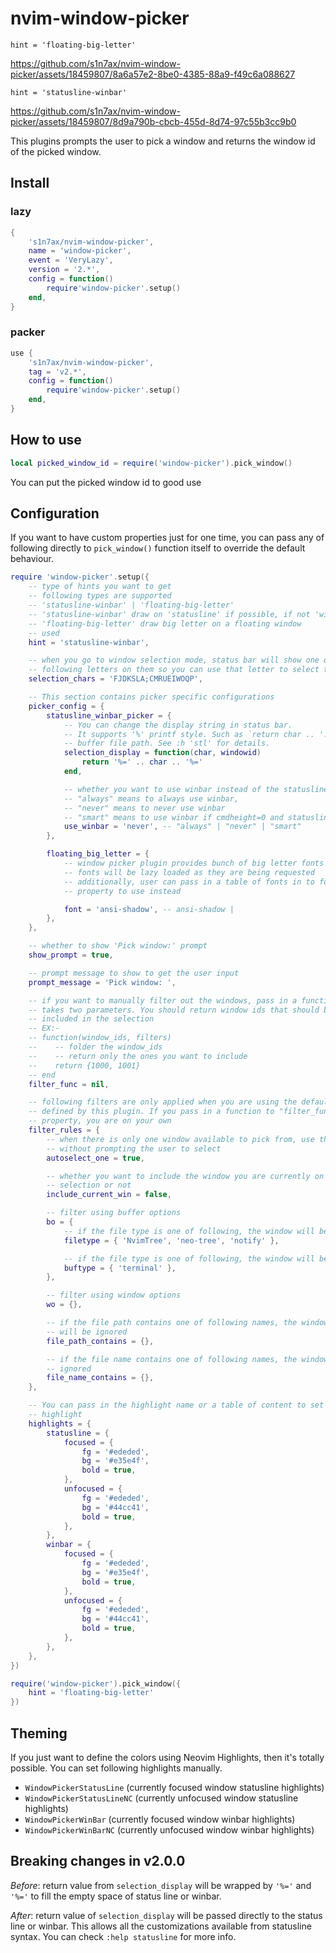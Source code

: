 # nvim-window-picker

`hint = 'floating-big-letter'`

https://github.com/s1n7ax/nvim-window-picker/assets/18459807/8a6a57e2-8be0-4385-88a9-f49c6a088627

`hint = 'statusline-winbar'`

https://github.com/s1n7ax/nvim-window-picker/assets/18459807/8d9a790b-cbcb-455d-8d74-97c55b3cc9b0

This plugins prompts the user to pick a window and returns the window id of the
picked window.

## Install

### lazy

```lua
{
    's1n7ax/nvim-window-picker',
    name = 'window-picker',
    event = 'VeryLazy',
    version = '2.*',
    config = function()
        require'window-picker'.setup()
    end,
}
```

### packer

```lua
use {
    's1n7ax/nvim-window-picker',
    tag = 'v2.*',
    config = function()
        require'window-picker'.setup()
    end,
}
```

## How to use

```lua
local picked_window_id = require('window-picker').pick_window()
```

You can put the picked window id to good use

## Configuration

If you want to have custom properties just for one time, you can pass any of
following directly to `pick_window()` function itself to override the default
behaviour.

```lua
require 'window-picker'.setup({
    -- type of hints you want to get
    -- following types are supported
    -- 'statusline-winbar' | 'floating-big-letter'
    -- 'statusline-winbar' draw on 'statusline' if possible, if not 'winbar' will be
    -- 'floating-big-letter' draw big letter on a floating window
    -- used
    hint = 'statusline-winbar',

    -- when you go to window selection mode, status bar will show one of
    -- following letters on them so you can use that letter to select the window
    selection_chars = 'FJDKSLA;CMRUEIWOQP',

    -- This section contains picker specific configurations
    picker_config = {
        statusline_winbar_picker = {
            -- You can change the display string in status bar.
            -- It supports '%' printf style. Such as `return char .. ': %f'` to display
            -- buffer file path. See :h 'stl' for details.
            selection_display = function(char, windowid)
                return '%=' .. char .. '%='
            end,

            -- whether you want to use winbar instead of the statusline
            -- "always" means to always use winbar,
            -- "never" means to never use winbar
            -- "smart" means to use winbar if cmdheight=0 and statusline if cmdheight > 0
            use_winbar = 'never', -- "always" | "never" | "smart"
        },

        floating_big_letter = {
            -- window picker plugin provides bunch of big letter fonts
            -- fonts will be lazy loaded as they are being requested
            -- additionally, user can pass in a table of fonts in to font
            -- property to use instead

            font = 'ansi-shadow', -- ansi-shadow |
        },
    },

    -- whether to show 'Pick window:' prompt
    show_prompt = true,

    -- prompt message to show to get the user input
    prompt_message = 'Pick window: ',

    -- if you want to manually filter out the windows, pass in a function that
    -- takes two parameters. You should return window ids that should be
    -- included in the selection
    -- EX:-
    -- function(window_ids, filters)
    --    -- folder the window_ids
    --    -- return only the ones you want to include
    --    return {1000, 1001}
    -- end
    filter_func = nil,

    -- following filters are only applied when you are using the default filter
    -- defined by this plugin. If you pass in a function to "filter_func"
    -- property, you are on your own
    filter_rules = {
        -- when there is only one window available to pick from, use that window
        -- without prompting the user to select
        autoselect_one = true,

        -- whether you want to include the window you are currently on to window
        -- selection or not
        include_current_win = false,

        -- filter using buffer options
        bo = {
            -- if the file type is one of following, the window will be ignored
            filetype = { 'NvimTree', 'neo-tree', 'notify' },

            -- if the file type is one of following, the window will be ignored
            buftype = { 'terminal' },
        },

        -- filter using window options
        wo = {},

        -- if the file path contains one of following names, the window
        -- will be ignored
        file_path_contains = {},

        -- if the file name contains one of following names, the window will be
        -- ignored
        file_name_contains = {},
    },

    -- You can pass in the highlight name or a table of content to set as
    -- highlight
    highlights = {
        statusline = {
            focused = {
                fg = '#ededed',
                bg = '#e35e4f',
                bold = true,
            },
            unfocused = {
                fg = '#ededed',
                bg = '#44cc41',
                bold = true,
            },
        },
        winbar = {
            focused = {
                fg = '#ededed',
                bg = '#e35e4f',
                bold = true,
            },
            unfocused = {
                fg = '#ededed',
                bg = '#44cc41',
                bold = true,
            },
        },
    },
})
```

```lua
require('window-picker').pick_window({
    hint = 'floating-big-letter'
})
```

## Theming

If you just want to define the colors using Neovim Highlights, then it's totally
possible. You can set following highlights manually.

- `WindowPickerStatusLine` (currently focused window statusline highlights)
- `WindowPickerStatusLineNC` (currently unfocused window statusline highlights)
- `WindowPickerWinBar` (currently focused window winbar highlights)
- `WindowPickerWinBarNC` (currently unfocused window winbar highlights)

## Breaking changes in v2.0.0

_Before_: return value from `selection_display` will be wrapped by `'%='` and
`'%='` to fill the empty space of status line or winbar.

_After_: return value of `selection_display` will be passed directly to the
status line or winbar. This allows all the customizations available from
statusline syntax. You can check `:help statusline` for more info.

<!-- vim: set ft=markdown: -->